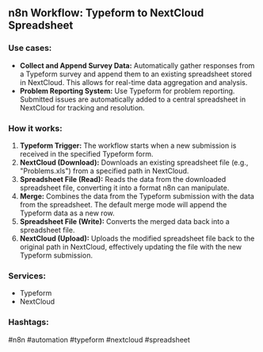 ## n8n Workflow: Typeform to NextCloud Spreadsheet

### Use cases:

*   **Collect and Append Survey Data:** Automatically gather responses from a Typeform survey and append them to an existing spreadsheet stored in NextCloud. This allows for real-time data aggregation and analysis.
*   **Problem Reporting System:** Use Typeform for problem reporting. Submitted issues are automatically added to a central spreadsheet in NextCloud for tracking and resolution.

### How it works:

1.  **Typeform Trigger:** The workflow starts when a new submission is received in the specified Typeform form.
2.  **NextCloud (Download):** Downloads an existing spreadsheet file (e.g., "Problems.xls") from a specified path in NextCloud.
3.  **Spreadsheet File (Read):** Reads the data from the downloaded spreadsheet file, converting it into a format n8n can manipulate.
4.  **Merge:** Combines the data from the Typeform submission with the data from the spreadsheet. The default merge mode will append the Typeform data as a new row.
5.  **Spreadsheet File (Write):** Converts the merged data back into a spreadsheet file.
6.  **NextCloud (Upload):** Uploads the modified spreadsheet file back to the original path in NextCloud, effectively updating the file with the new Typeform submission.

### Services:

*   Typeform
*   NextCloud

### Hashtags:

#n8n #automation #typeform #nextcloud #spreadsheet

